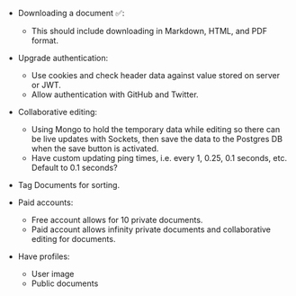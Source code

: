- Downloading a document ✅:

	- This should include downloading in Markdown, HTML, and PDF format.

- Upgrade authentication:

	- Use cookies and check header data against value stored on server or JWT.
	- Allow authentication with GitHub and Twitter.

- Collaborative editing:

	- Using Mongo to hold the temporary data while editing so there can be live updates with Sockets, then save the data to the Postgres DB when the save button is activated.
	- Have custom updating ping times, i.e. every 1, 0.25, 0.1 seconds, etc. Default to 0.1 seconds?
	
	
- Tag Documents for sorting.

- Paid accounts:

	- Free account allows for 10 private documents.
	- Paid account allows infinity private documents and collaborative editing for documents.

- Have profiles:
	- User image
	- Public documents